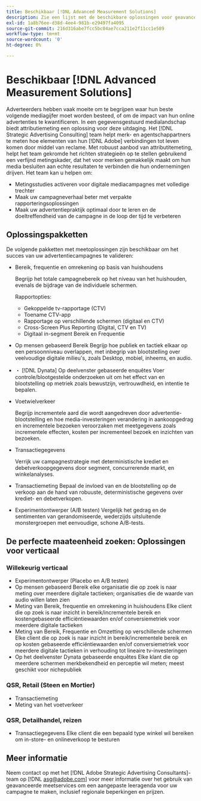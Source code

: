 ```yaml
---
title: Beschikbaar [!DNL Advanced Measurement Solutions]
description: Zie een lijst met de beschikbare oplossingen voor geavanceerde metingen.
exl-id: 1a8b76ee-d38d-4ee4-981b-e29497fa4095
source-git-commit: 216d316abe7fcc5bc04ae7cca211e2f11cc1e589
workflow-type: tm+mt
source-wordcount: '0'
ht-degree: 0%

---
```


# Beschikbaar [!DNL Advanced Measurement Solutions]

Adverteerders hebben vaak moeite om te begrijpen waar hun beste volgende mediagijfer moet worden besteed, of om de impact van hun online advertenties te kwantificeren. In een gegevensgestuurd medialandschap biedt attributiemeting een oplossing voor deze uitdaging. Het [!DNL Strategic Advertising Consulting] team helpt merk- en agentschappartners te meten hoe elementen van hun [!DNL Adobe] verbindingen tot leven komen door middel van reclame. Met robuust aanbod van attributitemeting, helpt het team gekromde het richten strategieën op te stellen gebruikend een verfijnd metingskader, dat het voor merken gemakkelijk maakt om hun media besluiten aan echte resultaten te verbinden die hun ondernemingen drijven. Het team kan u helpen om:

* Metingsstudies activeren voor digitale mediacampagnes met volledige trechter
* Maak uw campagneverhaal beter met verpakte rapporteringsoplossingen
* Maak uw advertentiepraktijk optimaal door te leren en de doeltreffendheid van de campagne in de loop der tijd te verbeteren

## Oplossingspakketten

De volgende pakketten met meetoplossingen zijn beschikbaar om het succes van uw advertentiecampagnes te valideren:

* Bereik, frequentie en omrekening op basis van huishoudens

   Begrijp het totale campagnebereik op het niveau van het huishouden, evenals de bijdrage van de individuele schermen.

   Rapportopties:
   * Gekoppelde tv-rapportage (CTV)
   * Toename CTV-app
   * Rapportage op verschillende schermen (digitaal en CTV)
   * Cross-Screen Plus Reporting (Digital, CTV en TV)
   * Digitaal in-segment Bereik en Frequentie

* Op mensen gebaseerd Bereik
Begrijp hoe publiek en tactiek elkaar op een persoonniveau overlappen, met inbegrip van blootstelling over veelvoudige digitale milieu&#39;s, zoals Desktop, mobiel, inheems, en audio.

* ・	[!DNL Dynata] Op deelvenster gebaseerde enquêtes
Voer controle/blootgestelde onderzoeken uit om het effect van en blootstelling op metriek zoals bewustzijn, vertrouwdheid, en intentie te bepalen.

* Voetwielverkeer

   Begrijp incrementele aard die wordt aangedreven door advertentie-blootstelling en hoe media-investeringen verandering in aankoopgedrag en incrementele bezoeken veroorzaken met meetgegevens zoals incrementele effecten, kosten per incrementeel bezoek en inzichten van bezoeken.

* Transactiegegevens

   Verrijk uw campagnestrategie met deterministische krediet en debetverkoopgegevens door segment, concurrerende markt, en winkelanalyses.

* Transactiemeting
Bepaal de invloed van en de blootstelling op de verkoop aan de hand van robuuste, deterministische gegevens over krediet- en debetverkopen.

* Experimentontwerper (A/B testen)
Vergelijk het gedrag en de sentimenten van gerandomiseerde, wederzijds uitsluitende monstergroepen met eenvoudige, schone A/B-tests.

## De perfecte maateenheid zoeken: Oplossingen voor verticaal

### Willekeurig verticaal
* Experimentontwerper (Placebo en A/B testen)
* Op mensen gebaseerd Bereik
elke organisatie die op zoek is naar meting over meerdere digitale tactieken; organisaties die de waarde van audio willen laten zien
* Meting van Bereik, frequentie en omrekening in huishoudens
Elke client die op zoek is naar inzicht in bereik/incrementele bereik en kostengebaseerde efficiëntiewaarden en/of conversiemetriek voor meerdere digitale tactieken
* Meting van Bereik, Frequentie en Omzetting op verschillende schermen
Elke client die op zoek is naar inzicht in bereik/incrementele bereik en op kosten gebaseerde efficiëntiewaarden en/of conversiemetriek voor meerdere digitale tactieken in verhouding tot lineaire tv-investeringen
* Op het deelvenster Dynata gebaseerde enquêtes
Elke klant die op meerdere schermen merkbekendheid en perceptie wil meten; meest geschikt voor nichepubliek

### QSR, Retail (Steen en Mortier)
* Transactiemeting
* Meting van het voetverkeer

### QSR, Detailhandel, reizen
* Transactiegegevens
Elke client die een bepaald type winkel wil bereiken om in-store- en onlineverkoop te besturen

## Meer informatie

Neem contact op met het [!DNL Adobe Strategic Advertising Consultants]-team op [!DNL asg@adobe.com] voor meer informatie over het gebruik van geavanceerde meetservices om een aangepaste leeragenda voor uw campagne te maken, inclusief regionale beperkingen en prijzen.

